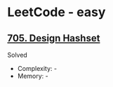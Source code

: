# LeetCode - easy

## [705. Design Hashset](https://leetcode.com/problems/design-hashset)

Solved

* Complexity: -
* Memory: -
